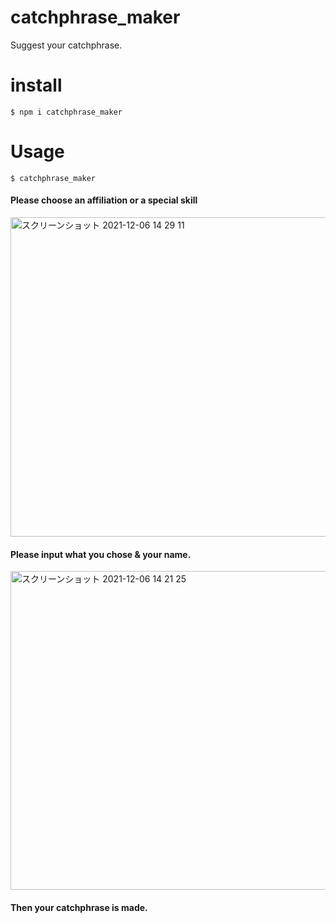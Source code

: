 # catchphrase_maker
Suggest your catchphrase.

# install
`$ npm i catchphrase_maker`

# Usage
`$ catchphrase_maker`

#### Please choose an affiliation or a special skill

<img width="511" alt="スクリーンショット 2021-12-06 14 29 11" src="https://user-images.githubusercontent.com/82350582/144792446-9bc818c1-02b9-470f-b229-5fd3b3530db8.png">


#### Please input what you chose & your name.

<img width="510" alt="スクリーンショット 2021-12-06 14 21 25" src="https://user-images.githubusercontent.com/82350582/144791927-49d7a097-56fe-4cda-9d10-5f17ca933ac3.png">

#### Then your catchphrase is made.
